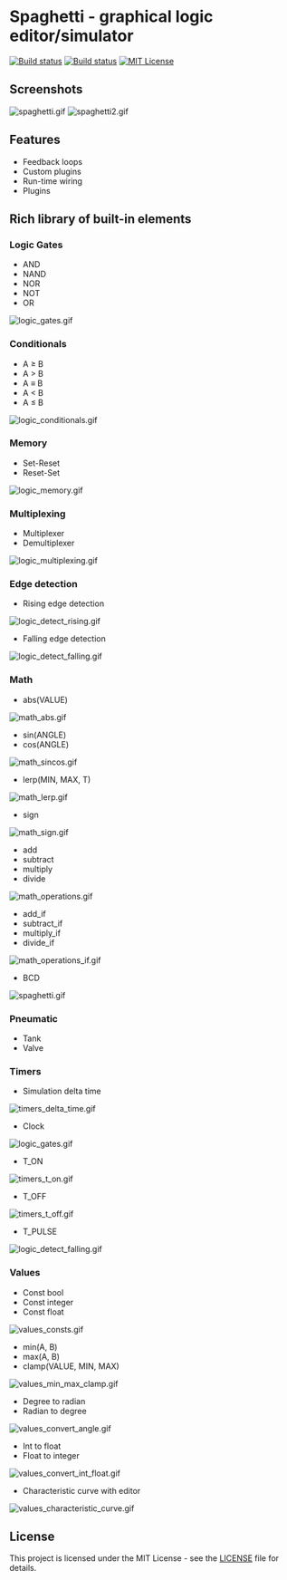 # Spaghetti - graphical logic editor/simulator
[![Build status][travis-badge]][travis-link]
[![Build status][appveyor-badge]][appveyor-link]
[![MIT License][license-badge]](LICENSE)

## Screenshots

![spaghetti.gif](docs/spaghetti.gif)
![spaghetti2.gif](docs/spaghetti2.gif)

## Features

* Feedback loops
* Custom plugins
* Run-time wiring
* Plugins

## Rich library of built-in elements

### Logic Gates

* AND
* NAND
* NOR
* NOT
* OR

![logic_gates.gif](docs/logic_gates.gif)

### Conditionals

* A ≥ B
* A > B
* A ≡ B
* A < B
* A ≤ B

![logic_conditionals.gif](docs/logic_conditionals.gif)

### Memory

* Set-Reset
* Reset-Set

![logic_memory.gif](docs/logic_memory.gif)

### Multiplexing

* Multiplexer
* Demultiplexer

![logic_multiplexing.gif](docs/logic_multiplexing.gif)

### Edge detection

* Rising edge detection

![logic_detect_rising.gif](docs/logic_detect_rising.gif)

* Falling edge detection

![logic_detect_falling.gif](docs/logic_detect_falling.gif)

### Math

* abs(VALUE)

![math_abs.gif](docs/math_abs.gif)

* sin(ANGLE)
* cos(ANGLE)

![math_sincos.gif](docs/math_sincos.gif)

* lerp(MIN, MAX, T)

![math_lerp.gif](docs/math_lerp.gif)

* sign

![math_sign.gif](docs/math_sign.gif)

* add
* subtract
* multiply
* divide

![math_operations.gif](docs/math_operations.gif)

* add_if
* subtract_if
* multiply_if
* divide_if

![math_operations_if.gif](docs/math_operations_if.gif)

* BCD

![spaghetti.gif](docs/spaghetti.gif)

### Pneumatic

* Tank
* Valve

### Timers

* Simulation delta time

![timers_delta_time.gif](docs/timers_delta_time.gif)

* Clock

![logic_gates.gif](docs/logic_gates.gif)

* T_ON

![timers_t_on.gif](docs/timers_t_on.gif)

* T_OFF

![timers_t_off.gif](docs/timers_t_off.gif)

* T_PULSE

![logic_detect_falling.gif](docs/logic_detect_falling.gif)

### Values

* Const bool
* Const integer
* Const float

![values_consts.gif](docs/values_consts.gif)

* min(A, B)
* max(A, B)
* clamp(VALUE, MIN, MAX)

![values_min_max_clamp.gif](docs/values_min_max_clamp.gif)

* Degree to radian
* Radian to degree

![values_convert_angle.gif](docs/values_convert_angle.gif)

* Int to float
* Float to integer

![values_convert_int_float.gif](docs/values_convert_int_float.gif)

* Characteristic curve with editor

![values_characteristic_curve.gif](docs/values_characteristic_curve.gif)

## License

This project is licensed under the MIT License - see the [LICENSE](https://github.com/aljen/spaghetti/blob/master/LICENSE) file for details.

[appveyor-badge]: https://ci.appveyor.com/api/projects/status/e0c0y5otyj1cuubk?svg=true
[appveyor-link]: https://ci.appveyor.com/project/aljen/spaghetti
[travis-badge]: https://travis-ci.org/aljen/spaghetti.svg?branch=master
[travis-link]: https://travis-ci.org/aljen/spaghetti
[license-badge]: https://img.shields.io/badge/license-MIT-007EC7.svg
